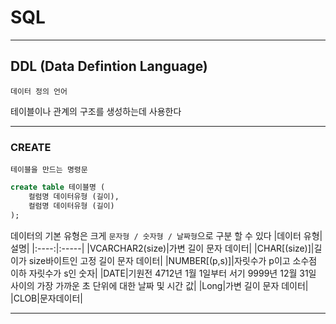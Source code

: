 # SQL
---
## DDL (Data Defintion Language)
```
데이터 정의 언어
```
테이블이나 관계의 구조를 생성하는데 사용한다

---
### CREATE
```
테이블을 만드는 명령문
```
```sql
create table 테이블명 (
    컬럼명 데이터유형 (길이),
    컬럼명 데이터유형 (길이)
);
```

데이터의 기본 유형은 크게 `문자형 / 숫자형 / 날짜형`으로 구분 할 수 있다
|데이터 유형|설명|
|:----:|:-----|
|VCARCHAR2(size)|가변 길이 문자 데이터|
|CHAR[(size)]|길이가 size바이트인 고정 길이 문자 데이터|
|NUMBER[(p,s)]|자릿수가 p이고 소수점 이하 자릿수가 s인 숫자|
|DATE|기원전 4712년 1월 1일부터 서기 9999년 12월 31일 사이의 가장 가까운 초 단위에 대한 날짜 및 시간 값|
|Long|가변 길이 문자 데이터|
|CLOB|문자데이터|

---